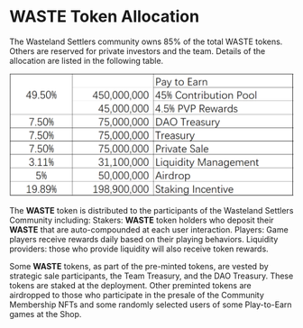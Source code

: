 # WASTE Token Allocation

The Wasteland Settlers community owns 85% of the total WASTE tokens. Others are reserved for private investors and the team. Details of the allocation are listed in the following table.

![](<../.gitbook/assets/token distribution (1).png>)

The **WASTE** token is distributed to the participants of the Wasteland Settlers Community including: Stakers: **WASTE** token holders who deposit their **WASTE** that are auto-compounded at each user interaction. Players: Game players receive rewards daily based on their playing behaviors. Liquidity providers: those who provide liquidity will also receive token rewards.

Some **WASTE** tokens, as part of the pre-minted tokens, are vested by strategic sale participants, the Team Treasury, and the DAO Treasury. These tokens are staked at the deployment. Other preminted tokens are airdropped to those who participate in the presale of the Community Membership NFTs and some randomly selected users of some Play-to-Earn games at the Shop.
